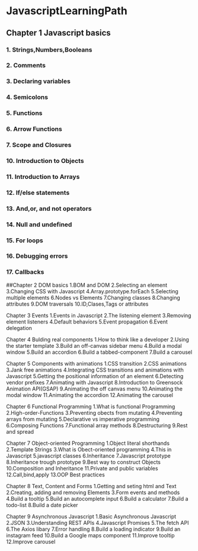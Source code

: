# JavascriptLearningPath

## Chapter 1 Javascript basics
  ### 1. Strings,Numbers,Booleans
  ### 2. Comments
  ### 3. Declaring variables
  ### 4. Semicolons
  ### 5. Functions
  ### 6. Arrow Functions
  ### 7. Scope and Closures
  ### 10. Introduction to Objects
  ### 11. Introduction to Arrays
  ### 12. If/else statements
  ### 13. And,or, and not operators
  ### 14. Null and undefined
  ### 15. For loops
  ### 16. Debugging errors
  ### 17. Callbacks

##Chapter 2 DOM basics
  1.BOM and DOM
  2.Selecting an element
  3.Changing CSS with Javascript
  4.Array.prototype.forEach
  5.Selecting multiple elements
  6.Nodes vs Elements
  7.Changing classes
  8.Changing attributes
  9.DOM traversals
  10.ID,Clases,Tags or attributes

Chapter 3 Events
  1.Events in Javascript
  2.The listening element
  3.Removing element listeners
  4.Default behaviors
  5.Event propagation
  6.Event delegation

Chapter 4 Bulding real components
  1.How to think like a developer
  2.Using the starter template
  3.Build an off-canvas sidebar menu
  4.Build a modal window
  5.Build an accordion
  6.Build a tabbed-component
  7.Build a carousel

Chapter 5 Components with animations
  1.CSS transition
  2.CSS animations
  3.Jank free animations
  4.Integrating CSS transitions and animations with Javascript
  5.Getting the positional information of an element
  6.Detecting vendor prefixes
  7.Animating with Javascript
  8.Introduction to Greensock Animation API(GSAP)
  9.Animating the off canvas menu
  10.Animating the modal window
  11.Animating the accordion
  12.Animating the carousel

Chapter 6 Functional Programming
  1.What is functional Programming
  2.High-order-Functions
  3.Preventing obects from mutating
  4.Preventing arrays from mutating
  5.Declarative vs imperative programming
  6.Composing Functions
  7.Functional array methods
  8.Destructuring
  9.Rest and spread

Chapter 7 Object-oriented Programming
  1.Object literal shorthands
  2.Template Strings
  3.What is Obect-oriented programming
  4.This in Javascript
  5.javascript classes
  6.Inheritance
  7.Javascript prototype
  8.Inheritance trough prototype
  9.Best way to construct Objects
  10.Composition and Inheritance
  11.Private and public variables
  12.Call,bind,apply
  13.OOP Best practices

Chapter 8 Text, Content and Forms
  1.Getting and seting html and Text
  2.Creating, adding and removing Elements
  3.Form events and methods
  4.Build a tooltip
  5.Build an autocomplete input
  6.Build a calculator
  7.Build a todo-list
  8.Build a date picker

Chapter 9 Asynchronous Javascript
  1.Basic Asynchronous Javascript
  2.JSON
  3.Understanding REST APIs
  4.Javascript Promises
  5.The fetch API
  6.The Axios libary
  7.Error handling
  8.Build a loading indicator
  9.Build an instagram feed
  10.Build a Google maps component
  11.Improve tooltip
  12.Improve carousel
